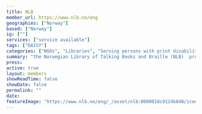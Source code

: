 ```yaml
---
title: NLB
member_url: https://www.nlb.no/eng
geographies: ["Norway"]
based: ["Norway"]
ig: [""] 
services: ["service available"] 
tags: ["DAISY"]
categories: ["NGOs", "Libraries", "Serving persons with print disabilities"]
summary: "the Norwegian Library of Talking Books and Braille (NLB)  produces and lends out talking books and braille books."
press:
active: true
layout: members
showReadTime: false
showDate: false
permalink: ""
date: 
featureImage: "https://www.nlb.no/eng/_/asset/nlb:0000018c9124b840/icons/NLB_logo.svg"
---
```

